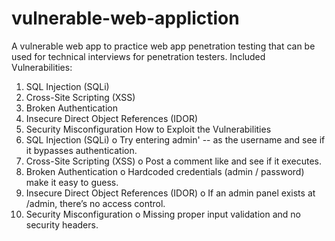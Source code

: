 # vulnerable-web-appliction
A vulnerable web app to practice web app penetration testing that can be used for technical interviews for penetration testers.
Included Vulnerabilities:
1.	SQL Injection (SQLi)
2.	Cross-Site Scripting (XSS)
3.	Broken Authentication
4.	Insecure Direct Object References (IDOR)
5.	Security Misconfiguration
How to Exploit the Vulnerabilities
1.	SQL Injection (SQLi)
o	Try entering admin' -- as the username and see if it bypasses authentication.
2.	Cross-Site Scripting (XSS)
o	Post a comment like <script>alert('Hacked!')</script> and see if it executes.
3.	Broken Authentication
o	Hardcoded credentials (admin / password) make it easy to guess.
4.	Insecure Direct Object References (IDOR)
o	If an admin panel exists at /admin, there’s no access control.
5.	Security Misconfiguration
o	Missing proper input validation and no security headers.

